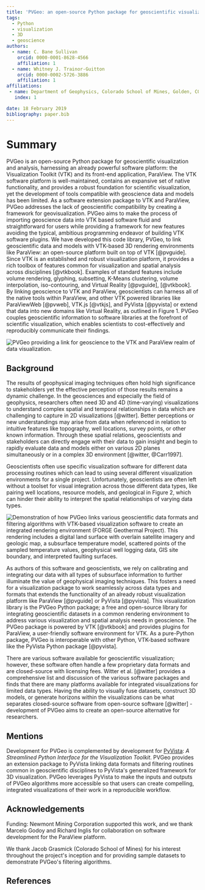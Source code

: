 ```yaml
---
title: 'PVGeo: an open-source Python package for geoscientific visualization in VTK and ParaView'
tags:
  - Python
  - visualization
  - 3D
  - geoscience
authors:
  - name: C. Bane Sullivan
    orcid: 0000-0001-8628-4566
    affiliation: 1
  - name: Whitney J. Trainor-Guitton
    orcid: 0000-0002-5726-3886
    affiliation: 1
affiliations:
 - name: Department of Geophysics, Colorado School of Mines, Golden, CO, USA
   index: 1

date: 18 February 2019
bibliography: paper.bib
---
```


# Summary

PVGeo is an open-source Python package for geoscientific visualization and
analysis, harnessing an already powerful software platform: the Visualization
Toolkit (VTK) and its front-end application, ParaView.
The VTK software platform is well-maintained, contains an expansive set of
native functionality, and provides a robust foundation for scientific
visualization, yet the development of tools compatible with geoscience data and
models has been limited.
As a software extension package to VTK and ParaView, PVGeo addresses the lack of
geoscientific compatibility by creating a framework for geovisualization.
PVGeo aims to make the process of importing geoscience data into VTK based
software fluid and straightforward for users while providing a framework for new features
avoiding the typical, ambitious programming endeavor of building VTK software
plugins.
We have developed this code library, PVGeo, to link geoscientific data and
models with VTK-based 3D rendering environments like ParaView: an open-source
platform built on top of VTK [@pvguide].
Since VTK is an established and robust visualization platform, it provides
a rich toolbox of features common for visualization and spatial analysis across
disciplines [@vtkbook].
Examples of standard features include volume rendering, glyphing, subsetting,
K-Means clustering, volume interpolation, iso-contouring, and Virtual Reality
[@pvguide], [@vtkbook].
By linking geoscience to VTK and ParaView, geoscientists can harness all of the
native tools within ParaView, and other VTK powered libraries like ParaViewWeb
[@pvweb], VTK.js [@vtkjs], and PyVista [@pyvista] or extend that data into new
domains like Virtual Reality, as outlined in Figure 1.
PVGeo couples geoscientific information to software libraries at the forefront
of scientific visualization, which enables scientists to cost-effectively and
reproducibly communicate their findings.


![PVGeo providing a link for geoscience to the VTK and ParaView
realm of data visualization.](images/expansion-diagram.png)


## Background


The results of geophysical imaging techniques often hold high significance to
stakeholders yet the effective perception of those results remains a dynamic
challenge.
In the geosciences and especially the field of geophysics, researchers often
need 3D and 4D (time-varying) visualizations to understand complex spatial and
temporal relationships in data which are challenging to capture in 2D
visualizations [@witter].
Better perceptions or new understandings may arise from data when referenced in
relation to intuitive features like topography, well locations, survey points,
or other known information.
Through these spatial relations, geoscientists and stakeholders can directly
engage with their data to gain insight and begin to rapidly evaluate data and
models either on various 2D planes simultaneously or in a complex 3D environment
[@witter, @Carr1997].


Geoscientists often use specific visualization software for different data
processing routines which can lead to using several different visualization
environments for a single project.
Unfortunately, geoscientists are often left without a toolset for visual
integration across those different data types, like pairing well locations,
resource models, and geological in Figure 2, which can hinder their ability to
interpret the spatial relationships of varying data types.


![Demonstration of how PVGeo links various geoscientific
data formats and filtering algorithms with VTK-based visualization software
to create an integrated rendering environment (FORGE Geothermal Project).
This rendering includes a digital land surface with overlain satellite imagery
and geologic map, a subsurface temperature model, scattered points of the
sampled temperature values, geophysical well logging data, GIS site boundary,
and interpreted faulting surfaces.](./images/forge-iso.png)


As authors of this software and geoscientists, we rely on calibrating and
integrating our data with all types of subsurface information to further
illuminate the value of geophysical imaging techniques.
This fosters a need for a visualization package to work seamlessly across
data types and formats that extends the functionality of an already
robust visualization platform like ParaView [@pvguide] or PyVista [@pyvista].
This visualization library is the PVGeo Python package; a free and open-source
library for integrating geoscientific datasets in a common rendering environment
to address various visualization and spatial analysis needs in geoscience.
The PVGeo package is powered by VTK [@vtkbook] and provides plugins for
ParaView, a user-friendly software environment for VTK.
As a pure-Python package, PVGeo is interoperable with other Python, VTK-based
software like the PyVista Python package [@pyvista].


There are various software available for geoscientific visualization; however,
these software often handle a few proprietary data formats and are closed-source
with licensing fees. Witter et al. [@witter] provides a comprehensive list and
discussion of the various software packages and finds that there are many
platforms available for integrated visualizations for limited data types.
Having the ability to visually fuse datasets, construct 3D models, or generate
horizons within the visualizations can be what separates closed-source software
from open-source software [@witter] - development of PVGeo aims to create an
open-source alternative for researchers.



## Mentions


Development for PVGeo is complemented by development for
[PyVista](http://docs.pyvista.org): *A Streamlined Python Interface for the Visualization Toolkit*.
PVGeo provides an extension package to PyVista linking data formats
and filtering routines common in geoscientific disciplines to PyVista's
generalized framework for 3D visualization.
PVGeo leverages PyVista to make the inputs and outputs of PVGeo algorithms more
accessible so that users can create compelling, integrated visualizations of
their work in a reproducible workflow.



## Acknowledgements

Funding: Newmont Mining Corporation supported this work, and we thank
Marcelo Godoy and Richard Inglis for collaboration on software development for
the ParaView platform.

We thank Jacob Grasmick (Colorado School of Mines) for his interest throughout
the project's inception and for providing sample datasets to demonstrate
PVGeo's filtering algorithms.



## References
